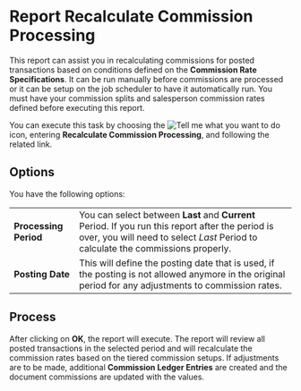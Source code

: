 # Report Recalculate Commission Processing

This report can assist you in recalculating commissions for posted transactions based on conditions defined on the **Commission Rate Specifications**. It can be run manually before commissions are processed or it can be setup on the job scheduler to have it automatically run. You must have your commission splits and salesperson commission rates defined before executing this report.

 You can execute this task by choosing the ![Tell me what you want to do](/images/magnifying-glass.gif) icon, entering **Recalculate Commission Processing**, and following the related link.

## Options

You have the following options:

|                             |                                                                                                                             |
|-----------------------------|-----------------------------------------------------------------------------------------------------------------------------|
| **Processing Period**       | You can select between **Last** and **Current** Period. If you run this report after the period is over, you will need to select *Last* Period to calculate the commissions properly. |
| **Posting Date**            | This will define the posting date that is used, if the posting is not allowed anymore in the original period for any adjustments to commission rates. |

## Process

After clicking on **OK**, the report will execute. The report will review all posted transactions in the selected period and will recalculate the commission rates based on the tiered commission setups. If adjustments are to be made, additional **Commission Ledger Entries** are created and the document commissions are updated with the values.
